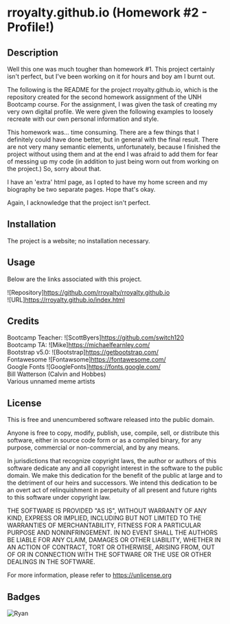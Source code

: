 # rroyalty.github.io (Homework #2 - Profile!)

## Description  

Well this one was much tougher than homework #1. This project certainly isn't perfect, but I've been working on it for hours and boy am I burnt out.  
  
The following is the README for the project rroyalty.github.io, which is the repository created for the second homework assignment of the UNH Bootcamp course. For the assignment, I was given the task of creating my very own digital profile. We were given the following examples to loosely recreate with our own personal information and style.  
  
This homework was... time consuming. There are a few things that I definitely could have done better, but in general with the final result. There are not very many semantic elements, unfortunately, because I finished the project without using them and at the end I was afraid to add them for fear of messing up my code (in addition to just being worn out from working on the project.) So, sorry about that.  
  
I have an 'extra' html page, as I opted to have my home screen and my biography be two separate pages. Hope that's okay.  
  
Again, I acknowledge that the project isn't perfect.  
  
## Installation  
  
The project is a website; no installation necessary.  
  
## Usage  
  
Below are the links associated with this project.  
  
![Repository]https://github.com/rroyalty/rroyalty.github.io  
![URL]https://rroyalty.github.io/index.html  

## Credits  
  
Bootcamp Teacher: ![ScottByers]https://github.com/switch120  
Bootcamp TA: ![Mike]https://michaelfearnley.com/  
Bootstrap v5.0: ![Bootstrap]https://getbootstrap.com/  
Fontawesome ![Fontawsome]https://fontawesome.com/  
Google Fonts ![GoogleFonts]https://fonts.google.com/  
Bill Watterson (Calvin and Hobbes)  
Various unnamed meme artists  


## License

This is free and unencumbered software released into the public domain.

Anyone is free to copy, modify, publish, use, compile, sell, or
distribute this software, either in source code form or as a compiled
binary, for any purpose, commercial or non-commercial, and by any
means.

In jurisdictions that recognize copyright laws, the author or authors
of this software dedicate any and all copyright interest in the
software to the public domain. We make this dedication for the benefit
of the public at large and to the detriment of our heirs and
successors. We intend this dedication to be an overt act of
relinquishment in perpetuity of all present and future rights to this
software under copyright law.

THE SOFTWARE IS PROVIDED "AS IS", WITHOUT WARRANTY OF ANY KIND,
EXPRESS OR IMPLIED, INCLUDING BUT NOT LIMITED TO THE WARRANTIES OF
MERCHANTABILITY, FITNESS FOR A PARTICULAR PURPOSE AND NONINFRINGEMENT.
IN NO EVENT SHALL THE AUTHORS BE LIABLE FOR ANY CLAIM, DAMAGES OR
OTHER LIABILITY, WHETHER IN AN ACTION OF CONTRACT, TORT OR OTHERWISE,
ARISING FROM, OUT OF OR IN CONNECTION WITH THE SOFTWARE OR THE USE OR
OTHER DEALINGS IN THE SOFTWARE.

For more information, please refer to <https://unlicense.org>

## Badges

![Ryan](https://img.shields.io/badge/Ryan's%20Badge-Hello-green)

